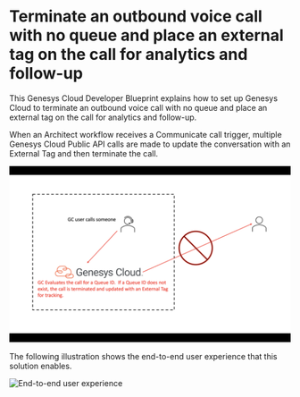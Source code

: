 # Terminate an outbound voice call with no queue and place an external tag on the call for analytics and follow-up

This Genesys Cloud Developer Blueprint explains how to set up Genesys Cloud to terminate an outbound voice call with no queue and place an external tag on the call for analytics and follow-up.

When an Architect workflow receives a Communicate call trigger, multiple Genesys Cloud Public API calls are made to update the conversation with an External Tag and then terminate the call.

![Outbound Communicate call Genesys Cloud flow](blueprint/images/outbound-communicate-call-workflow.png "Genesys Cloud Outbound Communicate Call")

The following illustration shows the end-to-end user experience that this solution enables.

![End-to-end user experience](blueprint/images/TerminateCallNoQueue.gif "End-to-end user experience")
